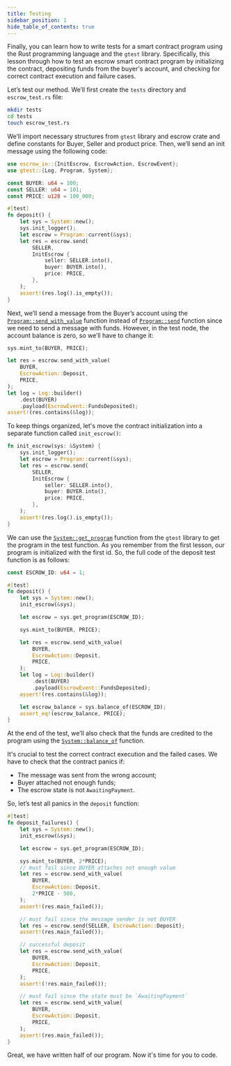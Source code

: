 ```yaml
---
title: Testing
sidebar_position: 1
hide_table_of_contents: true
---
```


Finally, you can learn how to write tests for a smart contract program using the Rust programming language and the `gtest` library. Specifically, this lesson through how to test an escrow smart contract program by initializing the contract, depositing funds from the buyer's account, and checking for correct contract execution and failure cases.

Let’s test our method. We’ll first create the `tests` directory and `escrow_test.rs` file:

```bash
mkdir tests
cd tests
touch escrow_test.rs
```

We’ll import necessary structures from `gtest` library and escrow crate and define constants for Buyer, Seller and product price. Then, we’ll send an init message using the following code:

```rust title="tests/escrow_test.rs"
use escrow_io::{InitEscrow, EscrowAction, EscrowEvent};
use gtest::{Log, Program, System};

const BUYER: u64 = 100;
const SELLER: u64 = 101;
const PRICE: u128 = 100_000;

#[test]
fn deposit() {
    let sys = System::new();
    sys.init_logger();
    let escrow = Program::current(&sys);
    let res = escrow.send(
        SELLER,
        InitEscrow {
            seller: SELLER.into(),
            buyer: BUYER.into(),
            price: PRICE,
        },
    );
    assert!(res.log().is_empty());
}
```

Next, we’ll send a message from the Buyer’s account using the
[`Program::send_with_value`](https://docs.gear.rs/gtest/struct.Program.html#method.send_with_value) function instead of [`Program::send`](https://docs.gear.rs/gtest/struct.Program.html#method.send) function since we need to send a message with funds. However, in the test node, the account balance is zero, so we’ll have to change it:

```rust title="tests/escrow_test.rs"
sys.mint_to(BUYER, PRICE);

let res = escrow.send_with_value(
    BUYER,
    EscrowAction::Deposit,
    PRICE,
);
let log = Log::builder()
    .dest(BUYER)
    .payload(EscrowEvent::FundsDeposited);
assert!(res.contains(&log));
```

To keep things organized, let's move the contract initialization into a separate function called `init_escrow()`:

```rust title="tests/escrow_test.rs"
fn init_escrow(sys: &System) {
    sys.init_logger();
    let escrow = Program::current(&sys);
    let res = escrow.send(
        SELLER,
        InitEscrow {
            seller: SELLER.into(),
            buyer: BUYER.into(),
            price: PRICE,
        },
    );
    assert!(res.log().is_empty());
}
```

We can use the [`System::get_program`](https://docs.gear.rs/gtest/struct.System.html#method.get_program) function from the `gtest` library to get the program in the test function. As you remember from the first lesson, our program is initialized with the first id. So, the full code of the deposit test function is as follows:

```rust title="tests/escrow_test.rs"
const ESCROW_ID: u64 = 1;

#[test]
fn deposit() {
    let sys = System::new();
    init_escrow(&sys);

    let escrow = sys.get_program(ESCROW_ID);

    sys.mint_to(BUYER, PRICE);

    let res = escrow.send_with_value(
        BUYER,
        EscrowAction::Deposit,
        PRICE,
    );
    let log = Log::builder()
        .dest(BUYER)
        .payload(EscrowEvent::FundsDeposited);
    assert!(res.contains(&log));

    let escrow_balance = sys.balance_of(ESCROW_ID);
    assert_eq!(escrow_balance, PRICE);
}
```

At the end of the test, we’ll also check that the funds are credited to the program using the [`System::balance_of`](https://docs.gear.rs/gtest/struct.System.html#method.balance_of) function.

It's crucial to test the correct contract execution and the failed cases. We have to check that the contract panics if:

- The message was sent from the wrong account;
- Buyer attached not enough funds;
- The escrow state is not `AwaitingPayment`.

So, let’s test all panics in the `deposit` function:

```rust title="tests/escrow_test.rs"
#[test]
fn deposit_failures() {
    let sys = System::new();
    init_escrow(&sys);

    let escrow = sys.get_program(ESCROW_ID);

    sys.mint_to(BUYER, 2*PRICE);
    // must fail since BUYER attaches not enough value
    let res = escrow.send_with_value(
        BUYER,
        EscrowAction::Deposit,
        2*PRICE - 500,
    );
    assert!(res.main_failed());

    // must fail since the message sender is not BUYER
    let res = escrow.send(SELLER, EscrowAction::Deposit);
    assert!(res.main_failed());

    // successful deposit
    let res = escrow.send_with_value(
        BUYER,
        EscrowAction::Deposit,
        PRICE,
    );
    assert!(!res.main_failed());

    // must fail since the state must be `AwaitingPayment`
    let res = escrow.send_with_value(
        BUYER,
        EscrowAction::Deposit,
        PRICE,
    );
    assert!(res.main_failed());
}
```

Great, we have written half of our program. Now it's time for you to code.
